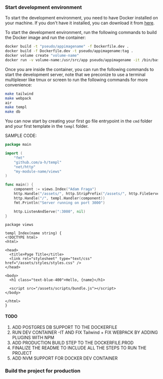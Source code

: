 ### Start development environment

To start the development environment, you need to have Docker installed on your machine.
If you don't have it installed, you can download it from [here](https://www.docker.com/products/docker-desktop).

To start the development environment, run the following commands to build the Docker image and run the container:

```sh
docker build -t "pseudo/appimagename" -f Dockerfile.dev .
docker build -f Dockerfile.dev -t pseudo/appimagename:tag .
docker volume create "volume-name"
docker run -v volume-name:/usr/src/app pseudo/appimagename -it /bin/bash
```

Once you are inside the container, you can run the following commands to start the development server,
note that we preconize to use a terminal multiplexer like tmux or screen to run the following commands for more convenience:

```sh
make tailwind
make webpack
air
make templ
make db
```

You can now start by creating your first go file entrypoint in the `cmd` folder and your first template in the `templ` folder.

SAMPLE CODE:

```go
package main

import (
	"fmt"
	"github.com/a-h/templ"
	"net/http"
	"my-module-name/views"
)

func main() {
	component := views.Index("Adam Fraga")
	http.Handle("/assets/", http.StripPrefix("/assets/", http.FileServer(http.Dir("assets"))))
	http.Handle("/", templ.Handler(component))
	fmt.Println("Server running on port 3000")

	http.ListenAndServe(":3000", nil)
}

```

```templ
package views

templ Index(name string) {
<!DOCTYPE html>
<html>

<head>
  <title>Page Title</title>
  <link rel="stylesheet" type="text/css" href="/assets/styles/styles.css" />
</head>

<body>
  <h1 class="text-blue-400">Hello, {name}</h1>

  <script src="/assets/scripts/bundle.js"></script>
</body>

</html>
}
```

#### TODO

1. ADD POSTGRES DB SUPPORT TO THE DOCKERFILE
2. RUN DEV CONTAINER -IT AND FIX Tailwind + FIX WEBPACK BY ADDING PLUGINS WITH NPM
3. ADD PRODUCTION BUILD STEP TO THE DOCKERFILE.PROD
4. FINALIZE THE README TO INCLUDE ALL THE STEPS TO RUN THE PROJECT
5. ADD NVM SUPPORT FOR DOCKER DEV CONTAINER

### Build the project for production
